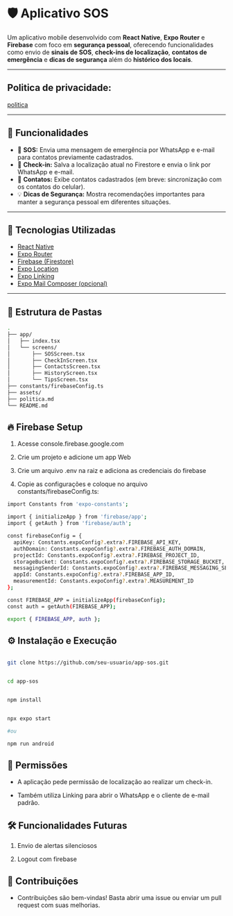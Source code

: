 # 🛡️ Aplicativo SOS

Um aplicativo mobile desenvolvido com **React Native**, **Expo Router** e **Firebase** com foco em **segurança pessoal**, oferecendo funcionalidades como envio de **sinais de SOS**, **check-ins de localização**, **contatos de emergência** e **dicas de segurança** além do **histórico dos locais**.

---

## Politica de privacidade:

[politica](./politica.md)


---


## 📱 Funcionalidades

- 🚨 **SOS:** Envia uma mensagem de emergência por WhatsApp e e-mail para contatos previamente cadastrados.
- 📍 **Check-in:** Salva a localização atual no Firestore e envia o link por WhatsApp e e-mail.
- 👥 **Contatos:** Exibe contatos cadastrados (em breve: sincronização com os contatos do celular).
- 💡 **Dicas de Segurança:** Mostra recomendações importantes para manter a segurança pessoal em diferentes situações.

---

## 🚀 Tecnologias Utilizadas

- [React Native](https://reactnative.dev/)
- [Expo Router](https://expo.github.io/router/)
- [Firebase (Firestore)](https://firebase.google.com/)
- [Expo Location](https://docs.expo.dev/versions/latest/sdk/location/)
- [Expo Linking](https://docs.expo.dev/versions/latest/sdk/linking/)
- [Expo Mail Composer (opcional)](https://docs.expo.dev/versions/latest/sdk/mail-composer/)

---

## 📂 Estrutura de Pastas

```bash
.
├── app/
│   ├── index.tsx             
│   └── screens/
│       ├── SOSScreen.tsx
│       ├── CheckInScreen.tsx
│       ├── ContactsScreen.tsx
│       ├── HistoryScreen.tsx
│       └── TipsScreen.tsx
├── constants/firebaseConfig.ts          
├── assets/
├── politica.md                   
└── README.md
```

## 🔥 Firebase Setup
1. Acesse console.firebase.google.com

2. Crie um projeto e adicione um app Web

3. Crie um arquivo .env na raiz e adiciona as credenciais do firebase

4. Copie as configurações e coloque no arquivo constants/firebaseConfig.ts:


```bash
import Constants from 'expo-constants';

import { initializeApp } from 'firebase/app';
import { getAuth } from 'firebase/auth';

const firebaseConfig = {
  apiKey: Constants.expoConfig?.extra?.FIREBASE_API_KEY,
  authDomain: Constants.expoConfig?.extra?.FIREBASE_AUTH_DOMAIN,
  projectId: Constants.expoConfig?.extra?.FIREBASE_PROJECT_ID,
  storageBucket: Constants.expoConfig?.extra?.FIREBASE_STORAGE_BUCKET,
  messagingSenderId: Constants.expoConfig?.extra?.FIREBASE_MESSAGING_SENDER_ID,
  appId: Constants.expoConfig?.extra?.FIREBASE_APP_ID,
  measurementId: Constants.expoConfig?.extra?.MEASUREMENT_ID
};

const FIREBASE_APP = initializeApp(firebaseConfig);
const auth = getAuth(FIREBASE_APP);

export { FIREBASE_APP, auth };


```

## ⚙️ Instalação e Execução

```bash

git clone https://github.com/seu-usuario/app-sos.git


cd app-sos


npm install


npx expo start

#ou

npm run android
```


## 🔐 Permissões

- A aplicação pede permissão de localização ao realizar um check-in.

- Também utiliza Linking para abrir o WhatsApp e o cliente de e-mail padrão.


## 🛠️ Funcionalidades Futuras


1. Envio de alertas silenciosos

2. Logout com firebase



## 🤝 Contribuições

- Contribuições são bem-vindas! Basta abrir uma issue ou enviar um pull request com suas melhorias.